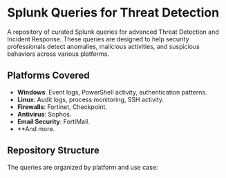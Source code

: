 # Splunk Queries for Threat Detection

A repository of curated Splunk queries for advanced Threat Detection and Incident Response. These queries are designed to help security professionals detect anomalies, malicious activities, and suspicious behaviors across various platforms.

## Platforms Covered
- **Windows**: Event logs, PowerShell activity, authentication patterns.
- **Linux**: Audit logs, process monitoring, SSH activity.
- **Firewalls**: Fortinet, Checkpoint.
- **Antivirus**: Sophos.
- **Email Security**: FortiMail.
- **And more.

## Repository Structure
The queries are organized by platform and use case:

